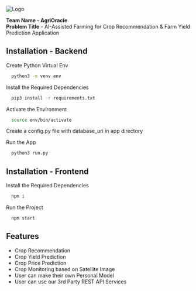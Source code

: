 ![Logo](https://github.com/smartinternz02/SBSPS-Challenge-5238-AI-Assisted-Farming-for-Crop-Recommendation-Farm-Yield-Prediction-Application/blob/4c82ceb81b6248a6c37d85c13df1151de1a06ba1/Screenshots%20for%20report/Asset%204500.jpg)

**Team Name - AgriOracle** \
**Problem Title** - AI-Assisted Farming for Crop Recommendation & Farm Yield Prediction Application

## Installation - Backend

Create Python Virtual Env

```bash
  python3 -m venv env
```

Install the Required Dependencies

```bash
  pip3 install -r requirements.txt
```

Activate the Environment

```bash
  source env/bin/activate
```

Create a config.py file with database_uri in app directory

Run the App

```bash
  python3 run.py
```

## Installation - Frontend

Install the Required Dependencies

```bash
  npm i
```

Run the Project

```bash
  npm start
```

## Features

- Crop Recommendation
- Crop Yield Prediction
- Crop Price Prediction
- Crop Monitoring based on Satellite Image
- User can make their own Personal Model
- User can use our 3rd Party REST API Services
